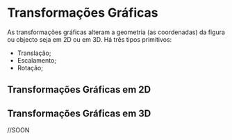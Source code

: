 # Transformações Gráficas

As transformações gráficas alteram a geometria (as coordenadas) da figura ou objecto seja em 2D ou em 3D. Há três tipos primitivos:
- Translação;
- Escalamento;
- Rotação;

## Transformações Gráficas em 2D



## Transformações Gráficas em 3D

//SOON
